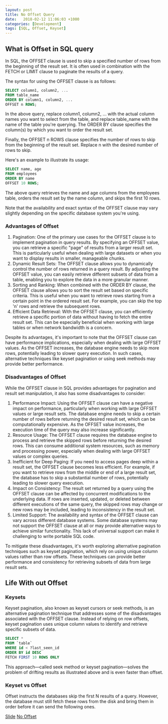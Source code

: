 ```yaml
---
layout: post
title: No Offset Query
date:   2018-02-12 11:06:03 +1000
categories: [Development]
tags: [SQL, Offset, Keyset]
---
```


## What is Offset in SQL query

In SQL, the OFFSET clause is used to skip a specified number of rows from the beginning of the result set. It is often used in combination with the FETCH or LIMIT clause to paginate the results of a query.

The syntax for using the OFFSET clause is as follows:

```sql
SELECT column1, column2, ...
FROM table_name
ORDER BY column1, column2, ...
OFFSET n ROWS;

```

In the above query, replace column1, column2, ... with the actual column names you want to select from the table, and replace table_name with the name of the table you're querying. The ORDER BY clause specifies the column(s) by which you want to order the result set.

Finally, the OFFSET n ROWS clause specifies the number of rows to skip from the beginning of the result set. Replace n with the desired number of rows to skip.

Here's an example to illustrate its usage:

```sql
SELECT name, age
FROM employees
ORDER BY name
OFFSET 10 ROWS;
```

The above query retrieves the name and age columns from the employees table, orders the result set by the name column, and skips the first 10 rows.

Note that the availability and exact syntax of the OFFSET clause may vary slightly depending on the specific database system you're using.


### Advantages of Offset

1. Pagination: One of the primary use cases for the OFFSET clause is to implement pagination in query results. By specifying an OFFSET value, you can retrieve a specific "page" of results from a larger result set. This is particularly useful when dealing with large datasets or when you want to display results in smaller, manageable chunks.
1. Dynamic Result Sets: The OFFSET clause allows you to dynamically control the number of rows returned in a query result. By adjusting the OFFSET value, you can easily retrieve different subsets of data from a table, enabling you to explore the data in a more granular manner.
2. Sorting and Ranking: When combined with the ORDER BY clause, the OFFSET clause allows you to sort the result set based on specific criteria. This is useful when you want to retrieve rows starting from a certain point in the ordered result set. For example, you can skip the top 'n' rows and retrieve the subsequent rows.
4. Efficient Data Retrieval: With the OFFSET clause, you can efficiently retrieve a specific portion of data without having to fetch the entire result set. This can be especially beneficial when working with large tables or when network bandwidth is a concern.

Despite its advantages, it's important to note that the OFFSET clause can have performance implications, especially when dealing with large OFFSET values. As the OFFSET increases, the database engine needs to skip more rows, potentially leading to slower query execution. In such cases, alternative techniques like keyset pagination or using seek methods may provide better performance.

### Disadvantages of Offset

While the OFFSET clause in SQL provides advantages for pagination and result set manipulation, it also has some disadvantages to consider:

1. Performance Impact: Using the OFFSET clause can have a negative impact on performance, particularly when working with large OFFSET values or large result sets. The database engine needs to skip a certain number of rows before returning the desired result set, which can be computationally expensive. As the OFFSET value increases, the execution time of the query may also increase significantly.
1. Resource Usage: The OFFSET clause requires the database engine to process and retrieve the skipped rows before returning the desired rows. This can consume additional system resources, such as memory and processing power, especially when dealing with large OFFSET values or complex queries.
1. Inefficient for Deep Paging: If you need to access pages deep within a result set, the OFFSET clause becomes less efficient. For example, if you want to retrieve rows from the middle or end of a large result set, the database has to skip a substantial number of rows, potentially leading to slower query execution.
1. Impact on Consistency: The result set returned by a query using the OFFSET clause can be affected by concurrent modifications to the underlying data. If rows are inserted, updated, or deleted between different executions of the same query, the skipped rows may change or new rows may be included, leading to inconsistency in the result set.
1. Limited Support: The availability and syntax of the OFFSET clause can vary across different database systems. Some database systems may not support the OFFSET clause at all or may provide alternative ways to achieve similar functionality. This lack of universal support can make it challenging to write portable SQL code.

To mitigate these disadvantages, it's worth exploring alternative pagination techniques such as keyset pagination, which rely on using unique column values rather than row offsets. These techniques can provide better performance and consistency for retrieving subsets of data from large result sets.

## Life With out Offset

### Keysets

Keyset pagination, also known as keyset cursors or seek methods, is an alternative pagination technique that addresses some of the disadvantages associated with the OFFSET clause. Instead of relying on row offsets, keyset pagination uses unique column values to identify and retrieve specific subsets of data.

```sql
SELECT *
FROM `table`
WHERE id < ?last_seen_id
ORDER BY id DESC
FETCH FIRST 10 ROWS ONLY
```

This approach—called seek method or keyset pagination—solves the problem of drifting results as illustrated above and is even faster than offset. 


### Keyset vs Offset

Offset instructs the databases skip the first N results of a query. However, the database must still fetch these rows from the disk and bring them in order before it can send the following ones.



[Slide](https://www.slideshare.net/MarkusWinand/p2d2-pagination-done-the-postgresql-way)
[No Offset](http://use-the-index-luke.com/no-offset)
